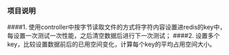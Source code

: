 ### 项目说明
####1. 使用controller中按字节读取文件的方式将字符内容设置进redis的key中，每设置一次测试一次性能，之后清空数据后进行下一次测试；
####2. 设置多个key，比较设置数据前后的已用空间变化，计算每个key的平均占用空间大小。